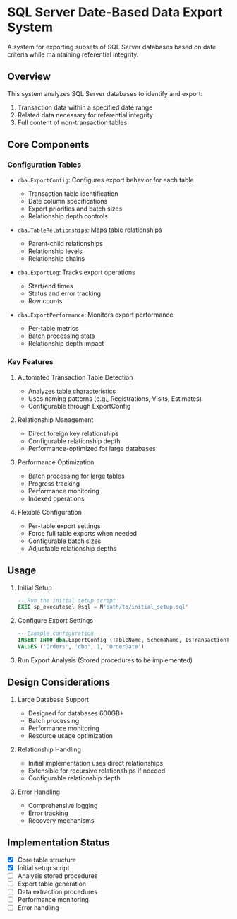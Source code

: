 # SQL Server Date-Based Data Export System

A system for exporting subsets of SQL Server databases based on date criteria while maintaining referential integrity.

## Overview

This system analyzes SQL Server databases to identify and export:
1. Transaction data within a specified date range
2. Related data necessary for referential integrity
3. Full content of non-transaction tables

## Core Components

### Configuration Tables

- `dba.ExportConfig`: Configures export behavior for each table
  - Transaction table identification
  - Date column specifications
  - Export priorities and batch sizes
  - Relationship depth controls

- `dba.TableRelationships`: Maps table relationships
  - Parent-child relationships
  - Relationship levels
  - Relationship chains

- `dba.ExportLog`: Tracks export operations
  - Start/end times
  - Status and error tracking
  - Row counts

- `dba.ExportPerformance`: Monitors export performance
  - Per-table metrics
  - Batch processing stats
  - Relationship depth impact

### Key Features

1. Automated Transaction Table Detection
   - Analyzes table characteristics
   - Uses naming patterns (e.g., Registrations, Visits, Estimates)
   - Configurable through ExportConfig

2. Relationship Management
   - Direct foreign key relationships
   - Configurable relationship depth
   - Performance-optimized for large databases

3. Performance Optimization
   - Batch processing for large tables
   - Progress tracking
   - Performance monitoring
   - Indexed operations

4. Flexible Configuration
   - Per-table export settings
   - Force full table exports when needed
   - Configurable batch sizes
   - Adjustable relationship depths

## Usage

1. Initial Setup
   ```sql
   -- Run the initial setup script
   EXEC sp_executesql @sql = N'path/to/initial_setup.sql'
   ```

2. Configure Export Settings
   ```sql
   -- Example configuration
   INSERT INTO dba.ExportConfig (TableName, SchemaName, IsTransactionTable, DateColumnName)
   VALUES ('Orders', 'dbo', 1, 'OrderDate')
   ```

3. Run Export Analysis
   (Stored procedures to be implemented)

## Design Considerations

1. Large Database Support
   - Designed for databases 600GB+
   - Batch processing
   - Performance monitoring
   - Resource usage optimization

2. Relationship Handling
   - Initial implementation uses direct relationships
   - Extensible for recursive relationships if needed
   - Configurable relationship depth

3. Error Handling
   - Comprehensive logging
   - Error tracking
   - Recovery mechanisms

## Implementation Status

- [x] Core table structure
- [x] Initial setup script
- [ ] Analysis stored procedures
- [ ] Export table generation
- [ ] Data extraction procedures
- [ ] Performance monitoring
- [ ] Error handling

